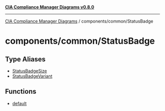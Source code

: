 [**CIA Compliance Manager Diagrams v0.8.0**](../../../README.md)

***

[CIA Compliance Manager Diagrams](../../../modules.md) / components/common/StatusBadge

# components/common/StatusBadge

## Type Aliases

- [StatusBadgeSize](type-aliases/StatusBadgeSize.md)
- [StatusBadgeVariant](type-aliases/StatusBadgeVariant.md)

## Functions

- [default](functions/default.md)
